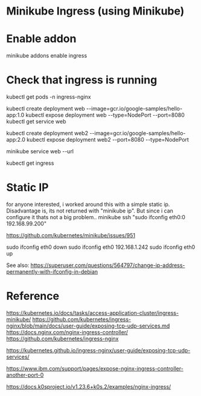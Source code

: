 # Minikube Ingress (using Minikube)



# Enable addon
minikube addons enable ingress

# Check that ingress is running
kubectl get pods -n ingress-nginx


kubectl create deployment web --image=gcr.io/google-samples/hello-app:1.0
kubectl expose deployment web --type=NodePort --port=8080
kubectl get service web

kubectl create deployment web2 --image=gcr.io/google-samples/hello-app:2.0
kubectl expose deployment web2 --port=8080 --type=NodePort

minikube service web --url

kubectl get ingress


# Static IP

for anyone interested, i worked around this with a simple static ip. Disadvantage is, its not returned with "minikube ip". But since i can configure it thats not a big problem..
minikube ssh "sudo ifconfig eth0:0 192.168.99.200"

https://github.com/kubernetes/minikube/issues/951


sudo ifconfig eth0 down
sudo ifconfig eth0 192.168.1.242
sudo ifconfig eth0 up

See also: https://superuser.com/questions/564797/change-ip-address-permanently-with-ifconfig-in-debian

# Reference

https://kubernetes.io/docs/tasks/access-application-cluster/ingress-minikube/
https://github.com/kubernetes/ingress-nginx/blob/main/docs/user-guide/exposing-tcp-udp-services.md
https://docs.nginx.com/nginx-ingress-controller/
https://github.com/kubernetes/ingress-nginx

https://kubernetes.github.io/ingress-nginx/user-guide/exposing-tcp-udp-services/

https://www.ibm.com/support/pages/expose-nginx-ingress-controller-another-port-0

https://docs.k0sproject.io/v1.23.6+k0s.2/examples/nginx-ingress/
